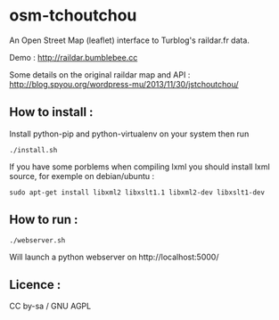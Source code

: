 osm-tchoutchou
==============

An Open Street Map (leaflet) interface to Turblog's raildar.fr data.

Demo : http://raildar.bumblebee.cc

Some details on the original raildar map and API : http://blog.spyou.org/wordpress-mu/2013/11/30/jstchoutchou/


How to install :
----------------
Install python-pip and python-virtualenv on your system then run
```
./install.sh
```

If you have some porblems when compiling lxml you should install lxml source, for exemple on debian/ubuntu :

```
sudo apt-get install libxml2 libxslt1.1 libxml2-dev libxslt1-dev
```


How to run :
------------

```
./webserver.sh

```
Will launch a python webserver on http://localhost:5000/



Licence :
---------
CC by-sa / GNU AGPL